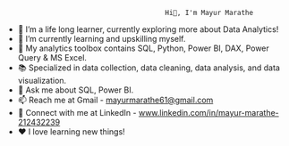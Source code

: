                                             Hi👋, I'm Mayur Marathe
                                            
- 🔭 I’m a life long learner, currently exploring more about Data Analytics!
- 🌱 I’m currently learning and upskilling myself.
- 🧰 My analytics toolbox contains SQL, Python, Power BI, DAX, Power Query & MS Excel.
- 📚 Specialized in data collection, data cleaning, data analysis, and data visualization.
- 💬 Ask me about SQL, Power BI.
- 📫 Reach me at Gmail - mayurmarathe61@gmail.com
- 🔗 Connect with me at LinkedIn - www.linkedin.com/in/mayur-marathe-212432239
- ❤️ I love learning new things!
